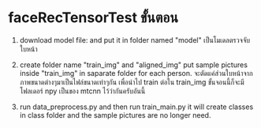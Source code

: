# faceRecTensorTest ขั้นตอน
1. download model file:
and put it in folder named "model"
เป็นโมเดลตรวจจับใบหน้า

2. create folder name "train_img" and "aligned_img"
put sample pictures inside "train_img" in saparate folder for each person.
จะตัดแค่ส่วนใบหน้าจากภาพขนาดต่างๆมาเป็นไฟล์ขนาดเท่าๆกัน เพื่อนำไป train ต่อใน train_img
ขั้นจอนนี้ก็จะมีโฟลเดอร์ npy เป็นของ mtcnn ไว้ว่ากันครับอันนี้

3. run data_preprocess.py and then run train_main.py
it will create classes in class folder and the sample pictures are no longer need.
